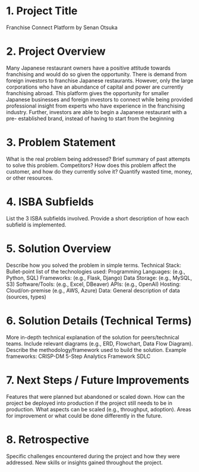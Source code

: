 # 1. Project Title
Franchise Connect Platform by Senan Otsuka 

# 2. Project Overview

Many Japanese restaurant owners have a positive attitude towards franchising and would do so given the opportunity. There is demand from foreign investors to franchise Japanese restaurants. However, only the large corporations who have an abundance of capital and power are currently franchising abroad. This platform gives the opportunity for smaller Japanese businesses and foreign investors to connect while being provided professional insight from experts who have experience in the franchising industry. Further, investors are able to begin a Japanese restaurant with a pre- established brand, instead of having to start from the beginning

# 3. Problem Statement
What is the real problem being addressed?
Brief summary of past attempts to solve this problem. Competitors?
How does this problem affect the customer, and how do they currently solve it?
Quantify wasted time, money, or other resources.

# 4. ISBA Subfields
List the 3 ISBA subfields involved.
Provide a short description of how each subfield is implemented.

# 5. Solution Overview
Describe how you solved the problem in simple terms.
Technical Stack: Bullet-point list of the technologies used:
Programming Languages: (e.g., Python, SQL)
Frameworks: (e.g., Flask, Django)
Data Storage: (e.g., MySQL, S3)
Software/Tools: (e.g., Excel, DBeaver)
APIs: (e.g., OpenAI)
Hosting: Cloud/on-premise (e.g., AWS, Azure)
Data: General description of data (sources, types)

# 6. Solution Details (Technical Terms)
More in-depth technical explanation of the solution for peers/technical teams.
Include relevant diagrams (e.g., ERD, Flowchart, Data Flow Diagram).
Describe the methodology/framework used to build the solution. Example frameworks:
CRISP-DM
5-Step Analytics Framework
SDLC

# 7. Next Steps / Future Improvements
Features that were planned but abandoned or scaled down.
How can the project be deployed into production if the project still needs to be in production.
What aspects can be scaled (e.g., throughput, adoption).
Areas for improvement or what could be done differently in the future.

# 8. Retrospective

Specific challenges encountered during the project and how they were addressed.
New skills or insights gained throughout the project.
